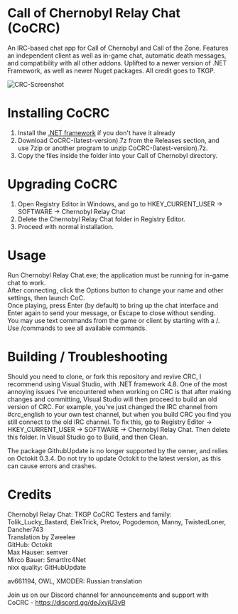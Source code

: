 # Call of Chernobyl Relay Chat (CoCRC)
An IRC-based chat app for Call of Chernobyl and Call of the Zone. Features an independent client as well as in-game chat, automatic death messages, and compatibility with all other addons.
Uplifted to a newer version of .NET Framework, as well as newer Nuget packages. 
All credit goes to TKGP.

![CRC-Screenshot](https://user-images.githubusercontent.com/95293308/166155945-211684c7-6486-4ee0-bc8e-ae56914b62d4.jpg)

# Installing CoCRC
1. Install the [.NET framework](https://dotnet.microsoft.com/en-us/download/dotnet-framework/net48) if you don't have it already  
2. Download CoCRC-(latest-version).7z from the Releases section, and use 7zip or another program to unzip CoCRC-(latest-version).7z.
3. Copy the files inside the folder into your Call of Chernobyl directory.


# Upgrading CoCRC

1. Open Registry Editor in Windows, and go to HKEY_CURRENT_USER -> SOFTWARE -> Chernobyl Relay Chat
2. Delete the Chernobyl Relay Chat folder in Registry Editor.
3. Proceed with normal installation.


# Usage
Run Chernobyl Relay Chat.exe; the application must be running for in-game chat to work.  
After connecting, click the Options button to change your name and other settings, then launch CoC.  
Once playing, press Enter (by default) to bring up the chat interface and Enter again to send your message, or Escape to close without sending.  
You may use text commands from the game or client by starting with a /. Use /commands to see all available commands.  

# Building / Troubleshooting 
Should you need to clone, or fork this repository and revive CRC, I recommend using Visual Studio, with .NET framework 4.8.
One of the most annoying issues I've encountered when working on CRC is that after making changes and committing, Visual Studio will then proceed to build an old version of CRC.
For example, you've just changed the IRC channel from #crc_english to your own test channel, but when you build CRC you find you still connect to the old IRC channel.
To fix this, go to Registry Editor -> HKEY_CURRENT_USER -> SOFTWARE -> Chernobyl Relay Chat. Then delete this folder. In Visual Studio go to Build, and then Clean.

The package GithubUpdate is no longer supported by the owner, and relies on Octokit 0.3.4. Do not try to update Octokit to the latest version, as this can cause errors and crashes.

# Credits
Chernobyl Relay Chat: TKGP
CoCRC Testers and family: Tolik_Lucky_Bastard, ElekTrick, Pretov, Pogodemon, Manny, TwistedLoner, Dancher743  
Translation by Zweelee  
GitHub: Octokit  
Max Hauser: semver  
Mirco Bauer: SmartIrc4Net  
nixx quality: GitHubUpdate  
  
av661194, OWL, XMODER: Russian translation

Join us on our Discord channel for announcements and support with CoCRC - https://discord.gg/deJxyjU3vB
